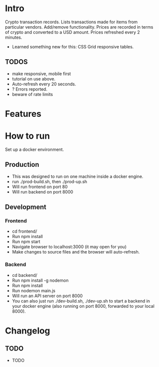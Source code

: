 # Intro

Crypto transaction records. Lists transactions made for items from particular vendors. Add/remove functionality.
Prices are recorded in terms of crypto and converted to a USD amount. Prices refreshed every 2 minutes.

* Learned something new for this: CSS Grid responsive tables.

## TODOS
* make responsive, mobile first
* tutorial on use above.
* Auto-refresh every 20 seconds.
* ? Errors reported.
* beware of rate limits

# Features


# How to run

Set up a docker environment.

## Production

* This was designed to run on one machine inside a docker engine.
* run ./prod-build.sh, then ./prod-up.sh
* Will run frontend on port 80
* Will run backend on port 8000

## Development

### Frontend
* cd frontend/
* Run npm install
* Run npm start
* Navigate browser to localhost:3000 (it may open for you)
* Make changes to source files and the browser will auto-refresh.

### Backend
* cd backend/
* Run npm install -g nodemon
* Run npm install
* Run nodemon main.js
* Will run an API server on port 8000
* You can also just run ./dev-build.sh, ./dev-up.sh to start a backend in your docker engine (also running on port 8000, forwarded to your local 8000).

# Changelog

## TODO

* TODO